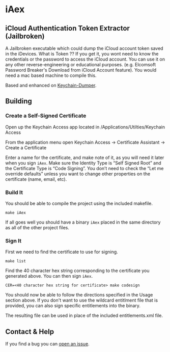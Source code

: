 # iAex

## iCloud Authentication Token Extractor (Jailbroken)

A Jailbroken executable which could dump the iCloud account token saved in the iDevices. What is Token ?? If you get it, you wont need to know the credentials or the password to access the iCloud account. You can use it on any other reverse-engineering or educational purposes. (e.g. Elcomsoft Password Breaker's Download from iCloud Account feature). You would need a mac based machine to compile this.
 
Based and enhanced on [Keychain-Dumper](http://github.com/ptoomey3/Keychain-Dumper).

## Building

### Create a Self-Signed Certificate

Open up the Keychain Access app located in /Applications/Utilties/Keychain Access

From the application menu open Keychain Access -> Certificate Assistant -> Create a Certificate

Enter a name for the certificate, and make note of it, as you will need it later when you sign `iAex`.  Make sure the Identity Type is “Self Signed Root” and the Certificate Type is “Code Signing”.  You don’t need to check the “Let me override defaults” unless you want to change other properties on the certificate (name, email, etc).

### Build It

You should be able to compile the project using the included makefile.

    make iAex

If all goes well you should have a binary `iAex` placed in the same directory as all of the other project files.

### Sign It

First we need to find the certificate to use for signing.

    make list

Find the 40 character hex string corresponding to the certificate you generated above. You can then sign `iAex`.

    CER=<40 character hex string for certificate> make codesign

You should now be able to follow the directions specified in the Usage section above.  If you don't want to use the wildcard entitlment file that is provided, you can also sign specific entitlements into the binary.

The resulting file can be used in place of the included entitlements.xml file.

## Contact & Help

If you find a bug you can [open an issue](http://github.com/TwizzyIndy/iAex/issues).
